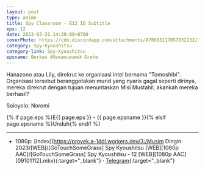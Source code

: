 ```yaml
---
layout: post
type: anime
title: Spy Classroom - E12 ID Subtitle
eps: 12
date: 2023-03-31 14:30:00+0700
coverPhoto: https://cdn.discordapp.com/attachments/970663117057032232/1091263609763549274/mpv-shot0225.jpg
category: Spy-Kyoushitsu
category-link: Spy-Kyoushitsu
epsname: Berkas 《Manamusume》 Grete
---
```


Hanazono atau Lily, direkrut ke organisasi intel bernama "Tomoshibi". Organisasi tersebut beranggotakan murid yang nyaris gagal seperti dirinya, mereka direkrut dengan tujuan menuntaskan Misi Mustahil, akankah mereka berhasil?

Soloyolo: Noromi

{% if page.eps %}E{{ page.eps }} - {{ page.epsname }}{% elsif page.epsname %}Unduh{% endif %}

---
- 1080p: [Index](https://proyek.a-1ddl.workers.dev/3:/Musim Dingin 2023/[WEB]/[GoTouchSomeGrass] Spy Kyoushitsu [WEB][1080p AAC]/[GoTouchSomeGrass] Spy Kyoushitsu - 12 [WEB][1080p AAC][09101112].mkv){:target="_blank"} &middot; [Telegram](https://t.me/a1fansubweeklies/254){:target="_blank"}